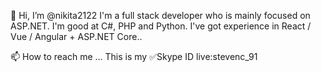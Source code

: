  👋 Hi, I’m @nikita2122
I'm a full stack developer who is mainly focused on ASP.NET.
I'm good at C#, PHP and Python.
I've got experience in React / Vue / Angular + ASP.NET Core..

 📫 How to reach me ...
This is my ✅Skype ID
live:stevenc_91
